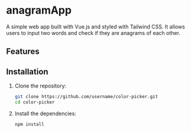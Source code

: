 # anagramApp

A simple web app built with Vue.js and styled with Tailwind CSS. It allows users to input two words and check if they are anagrams of each other.

## Features

## Installation

1. Clone the repository:
   ```bash
   git clone https://github.com/username/color-picker.git
   cd color-picker

2. Install the dependencies:
   
   ```bash
   npm install
